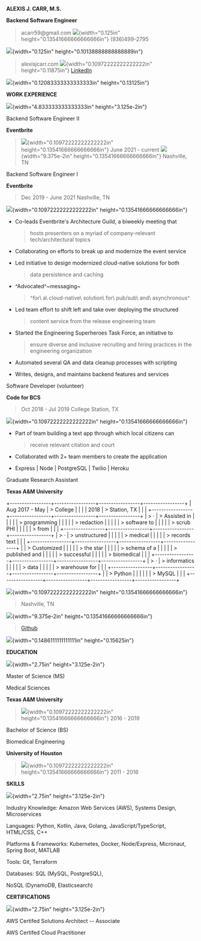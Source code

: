 **ALEXIS J. CARR, M.S.**

**Backend Software Engineer**

> acarr59\@gmail.com ![](media/image1.png){width="0.125in"
> height="0.13541666666666666in"} (936)499-2795

![](media/image2.png){width="0.125in" height="0.10138888888888889in"}

> alexisjcarr.com ![](media/image3.png){width="0.10972222222222222in"
> height="0.11875in"} [LinkedIn](http://linkedin.com/in/alexis-j-carr)

![](media/image4.png){width="0.12083333333333333in" height="0.13125in"}

**WORK EXPERIENCE**

![](media/image5.png){width="4.833333333333333in" height="3.125e-2in"}

Backend Software Engineer II

**Eventbrite**

> ![](media/image6.png){width="0.10972222222222222in"
> height="0.13541666666666666in"} June 2021 - current
> ![](media/image7.png){width="9.375e-2in"
> height="0.13541666666666666in"} Nashville, TN

Backend Software Engineer I

**Eventbrite**

> Dec 2019 - June 2021 Nashville, TN

![](media/image8.png){width="0.10972222222222222in"
height="0.13541666666666666in"}

-   Co-leads Eventbrite\'s Architecture Guild, a biweekly meeting that
    > hosts presenters on a myriad of company-relevant
    > tech/architectural topics

-   Collaborating on efforts to break up and modernize the event service

-   Led initiative to design modernized cloud-native solutions for both
    > data persistence and caching

-   ^Advocated^~messaging~
    > ^for\ a\ cloud-native\ solution\ for\ pub/sub\ and\ asynchronous^

-   Led team effort to shift left and take over deploying the structured
    > content service from the release engineering team

-   Started the Engineering Superheroes Task Force, an initiative to
    > ensure diverse and inclusive recruiting and hiring practices in
    > the engineering organization

-   Automated several QA and data cleanup processes with scripting

-   Writes, designs, and maintains backend features and services

Software Developer (volunteer)

**Code for BCS**

> Oct 2018 - Jul 2019 College Station, TX

![](media/image10.png){width="0.10972222222222222in"
height="0.13541666666666666in"}

-   Part of team building a text app through which local citizens can
    > receive relevant citation and court

-   Collaborated with 2+ team members to create the application

-   Express \| Node \| PostgreSQL \| Twilio \| Heroku

Graduate Research Assistant

**Texas A&M University**

+-----------------+-----------------+-----------------+-----------------+
| Aug 2017 - May  | > College       |                 |                 |
| 2018            | > Station, TX   |                 |                 |
+-----------------+-----------------+-----------------+-----------------+
| > ·             | > Assisted in   |                 |                 |
|                 | > programming   |                 |                 |
|                 | > redaction     |                 |                 |
|                 | > software to   |                 |                 |
|                 | > scrub PHI     |                 |                 |
|                 | > from          |                 |                 |
+-----------------+-----------------+-----------------+-----------------+
| > ·             | > unstructured  |                 |                 |
|                 | > medical       |                 |                 |
|                 | > records text  |                 |                 |
+-----------------+-----------------+-----------------+-----------------+
|                 | > Customized    |                 |                 |
|                 | > the star      |                 |                 |
|                 | > schema of a   |                 |                 |
|                 | > published and |                 |                 |
|                 | > successful    |                 |                 |
|                 | > biomedical    |                 |                 |
+-----------------+-----------------+-----------------+-----------------+
| > ·             | > informatics   |                 |                 |
|                 | > data          |                 |                 |
|                 | > warehouse for |                 |                 |
+-----------------+-----------------+-----------------+-----------------+
|                 | > Python \|     |                 |                 |
|                 | > MySQL         |                 |                 |
+-----------------+-----------------+-----------------+-----------------+

![](media/image12.png){width="0.10972222222222222in"
height="0.13541666666666666in"}

> Nashville, TN

![](media/image14.png){width="9.375e-2in"
height="0.13541666666666666in"}

> [Github](http://github.com/alexisjcarr)

![](media/image15.png){width="0.1486111111111111in" height="0.15625in"}

**EDUCATION**

![](media/image16.png){width="2.75in" height="3.125e-2in"}

Master of Science (MS)

Medical Sciences

**Texas A&M University**

> ![](media/image17.png){width="0.10972222222222222in"
> height="0.13541666666666666in"} 2016 - 2019

Bachelor of Science (BS)

Biomedical Engineering

**University of Houston**

> ![](media/image18.png){width="0.10972222222222222in"
> height="0.13541666666666666in"} 2011 - 2016

**SKILLS**

![](media/image19.png){width="2.75in" height="3.125e-2in"}

Industry Knowledge: Amazon Web Services (AWS), Systems Design,
Microservices

Languages: Python, Kotlin, Java, Golang, JavaScript/TypeScript,
HTML/CSS, C++

Platforms & Frameworks: Kubernetes, Docker, Node/Express, Micronaut,
Spring Boot, MATLAB

Tools: Git, Terraform

Databases: SQL (MySQL, PostgreSQL),

NoSQL (DynamoDB, Elasticsearch)

**CERTIFICATIONS**

![](media/image20.png){width="2.75in" height="3.125e-2in"}

AWS Certifed Solutions Architect -- Associate

AWS Certifed Cloud Practitioner
